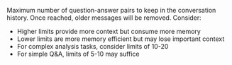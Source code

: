 Maximum number of question-answer pairs to keep in the conversation history. Once reached, older messages will be removed.
Consider:

- Higher limits provide more context but consume more memory
- Lower limits are more memory efficient but may lose important context
- For complex analysis tasks, consider limits of 10-20
- For simple Q&A, limits of 5-10 may suffice